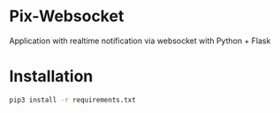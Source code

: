 # Pix-Websocket
Application with realtime notification via websocket with Python + Flask

# Installation

```sh
pip3 install -r requirements.txt
```